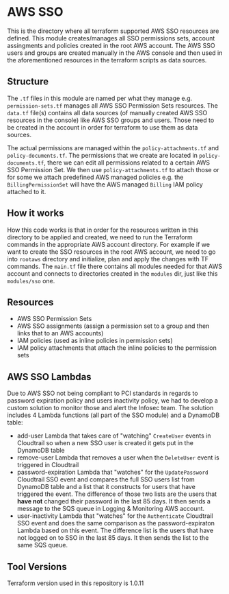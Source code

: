 # AWS SSO

This is the directory where all terraform supported AWS SSO resources are defined. This module creates/manages all SSO permissions sets, account assingments and policies created in the root AWS account.
The AWS SSO users and groups are created manually in the AWS console and then used in the aforementioned resources in the terraform scripts as data sources.

## Structure ##

The `.tf` files in this module are named per what they manage e.g. `permission-sets.tf` manages all AWS SSO Permission Sets resources. The `data.tf` file(s) contains all data sources (of manually created AWS SSO resources in the console) like AWS SSO groups and users. Those need to be created in the account in order for terraform to use them as data sources.

The actual permissions are managed within the `policy-attachments.tf` and `policy-documents.tf`. 
The permissions that we create are located in `policy-documents.tf`, there we can edit all permissions related to a certain AWS SSO Permission Set. We then use `policy-attachments.tf` to attach those or for some we attach predefined AWS managed policies e.g. the `BillingPermissionSet` will have the AWS managed `Billing` IAM policy attached to it.

## How it works ##
How this code works is that in order for the resources written in this directory to be applied and created, we need to run the Terraform commands in the appropriate AWS account directory. For example if we want to create the SSO resources in the root AWS account, we need to go into `rootaws` directory and initialize, plan and apply the changes with TF commands. The `main.tf` file there contains all modules needed for that AWS account and connects to directories created in the `modules` dir, just like this `modules/sso` one.

## Resources

- AWS SSO Permission Sets
- AWS SSO assignments (assign a permission set to a group and then links that to an AWS accounts)
- IAM policies (used as inline policies in permission sets)
- IAM policy attachments that attach the inline policies to the permission sets

## AWS SSO Lambdas ##
Due to AWS SSO not being compliant to PCI standards in regards to password expiration policy and users inactivity policy, we had to develop a custom solution to monitor those and alert the Infosec team.
The solution includes 4 Lambda functions (all part of the SSO module) and a DynamoDB table:

- add-user Lambda that takes care of "watching" `CreateUser` events in Cloudtrail so when a new SSO user is created it gets put in the DynamoDB table
- remove-user Lambda that removes a user when the `DeleteUser` event is triggered in Cloudtrail
- password-expiration Lambda that "watches" for the `UpdatePassword` Cloudtrail SSO event and compares the full SSO users list from DynamoDB table and a list that it constructs for users that have triggered the event. The difference of those two lists are the users that **have not** changed their password in the last 85 days. It then sends a message to the SQS queue in Logging & Monitoring AWS account.
- user-inactivity Lambda that "watches" for the `Authenticate` Cloudtrail SSO event and does the same comparison as the password-expiraton Lambda based on this event. The difference list is the users that have not logged on to SSO in the last 85 days. It then sends the list to the same SQS queue.

## Tool Versions ##
Terraform version used in this repository is 1.0.11
